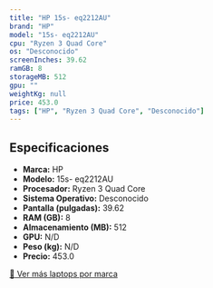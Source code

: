 ```yaml
---
title: "HP 15s- eq2212AU"
brand: "HP"
model: "15s- eq2212AU"
cpu: "Ryzen 3 Quad Core"
os: "Desconocido"
screenInches: 39.62
ramGB: 8
storageMB: 512
gpu: ""
weightKg: null
price: 453.0
tags: ["HP", "Ryzen 3 Quad Core", "Desconocido"]
---
```

## Especificaciones

- **Marca:** HP
- **Modelo:** 15s- eq2212AU
- **Procesador:** Ryzen 3 Quad Core
- **Sistema Operativo:** Desconocido
- **Pantalla (pulgadas):** 39.62
- **RAM (GB):** 8
- **Almacenamiento (MB):** 512
- **GPU:** N/D
- **Peso (kg):** N/D
- **Precio:** 453.0

[:rocket: Ver más laptops por marca](/brand/hp)

